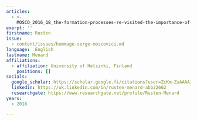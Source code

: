 ```yaml
---
articles:
  - >-
    MOSCO_2016_18_the-formation-processes-re-visited-the-importance-of-naturalized-representations
exerpt: ''
firstname: Rusten
issue:
  - content/issues/hommage-serge-moscovici.md
language:  English
lastname: Menard
affiliations:
  - affiliation: University of Helsinki, Finland
    positions: []
socials:
  google_scholar: https://scholar.google.fi/citations?user=ZcKm-ZsAAAAJ&hl=en
  linkedin: https://uk.linkedin.com/in/rusten-menard-abb22662
  researchgate: https://www.researchgate.net/profile/Rusten-Menard
years:
  - 2016

---
```

